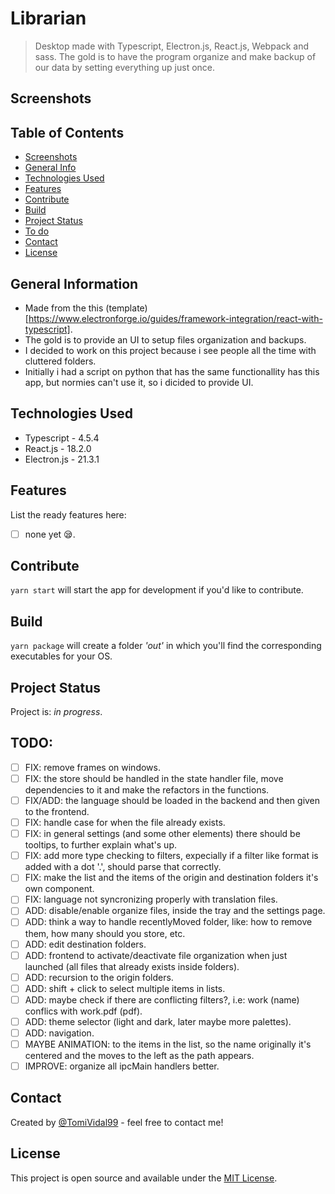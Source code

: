 # Librarian

> Desktop made with Typescript, Electron.js, React.js, Webpack and sass. The gold is to have the program organize and make backup of our data by setting everything up just once.

## Screenshots

<!-- ![Example screenshot](./assets/Librarian-Screenshot.png) -->

<!-- If you have screenshots you'd like to share, include them here. -->

## Table of Contents

- [Screenshots](#screenshots)
- [General Info](#general-information)
- [Technologies Used](#technologies-used)
- [Features](#features)
- [Contribute](#development)
- [Build](#build)
- [Project Status](#project-status)
- [To do](#todo)
- [Contact](#contact)
- [License](#license)

## General Information

<!--- Provide general information about your project here.-->

- Made from the this (template)[https://www.electronforge.io/guides/framework-integration/react-with-typescript].
- The gold is to provide an UI to setup files organization and backups.
- I decided to work on this project because i see people all the time with cluttered folders.
- Initially i had a script on python that has the same functionallity has this app, but normies can't use it, so i dicided to provide UI.

<!-- You don't have to answer all the questions - just the ones relevant to your project. -->

## Technologies Used

- Typescript - 4.5.4
- React.js - 18.2.0
- Electron.js - 21.3.1

## Features

List the ready features here:

- [ ] none yet 😪.

## Contribute

`yarn start` will start the app for development if you'd like to contribute.

## Build

`yarn package` will create a folder _'out'_ in which you'll find the corresponding executables for your OS.

## Project Status

Project is: _in progress_.

<!-- ## Room for Improvement-->
<!--Include areas you believe need improvement / could be improved. Also add TODOs for future development.-->

<!--Room for improvement:-->
<!--- Improvement to be done 1-->
<!--- Improvement to be done 2-->

## TODO:

- [ ] FIX: remove frames on windows.
- [ ] FIX: the store should be handled in the state handler file, move dependencies to it and make the refactors in the functions.
- [ ] FIX/ADD: the language should be loaded in the backend and then given to the frontend.
- [ ] FIX: handle case for when the file already exists.
- [ ] FIX: in general settings (and some other elements) there should be tooltips, to further explain what's up.
- [ ] FIX: add more type checking to filters, expecially if a filter like format is added with a dot '.', should parse that correctly.
- [ ] FIX: make the list and the items of the origin and destination folders it's own component.
- [ ] FIX: language not syncronizing properly with translation files.
- [ ] ADD: disable/enable organize files, inside the tray and the settings page.
- [ ] ADD: think a way to handle recentlyMoved folder, like: how to remove them, how many should you store, etc.
- [ ] ADD: edit destination folders.
- [ ] ADD: frontend to activate/deactivate file organization when just launched (all files that already exists inside folders).
- [ ] ADD: recursion to the origin folders.
- [ ] ADD: shift + click to select multiple items in lists.
- [ ] ADD: maybe check if there are conflicting filters?, i.e: work (name) conflics with work.pdf (pdf).
- [ ] ADD: theme selector (light and dark, later maybe more palettes).
- [ ] ADD: navigation.
- [ ] MAYBE ANIMATION: to the items in the list, so the name originally it's centered and the moves to the left as the path appears.
- [ ] IMPROVE: organize all ipcMain handlers better.

## Contact

Created by [@TomiVidal99](https://www.tomasvidal.xyz/) - feel free to contact me!

<!-- Optional -->

## License

This project is open source and available under the [MIT License]().

<!-- You don't have to include all sections - just the one's relevant to your project -->
